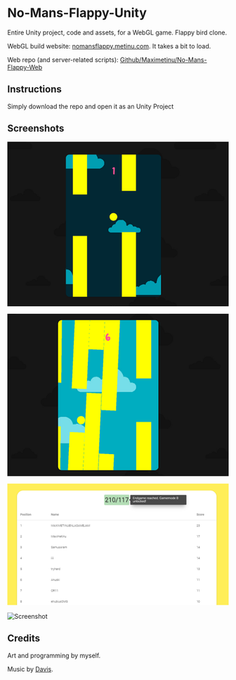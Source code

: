 # No-Mans-Flappy-Unity
Entire Unity project, code and assets, for a WebGL game. Flappy bird clone.

WebGL build website: [nomansflappy.metinu.com](http://nomansflappy.metinu.com/). It takes a bit to load.

Web repo (and server-related scripts): [Github/Maximetinu/No-Mans-Flappy-Web](https://github.com/Maximetinu/No-Mans-Flappy-web)

## Instructions
Simply download the repo and open it as an Unity Project

## Screenshots
![Screenshot](Images/screenshot-0.png)

![Screenshot](Images/screenshot-1.png)

![Screenshot](Images/screenshot-3.png)

![Screenshot](Images/screenshot-5.png)

## Credits
Art and programming by myself.

Music by [Davis](https://www.instagram.com/davisnievas/).
